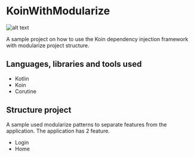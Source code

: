 # KoinWithModularize

![alt text](https://i.ibb.co/RNsNpqJ/modularize-pattern-android-001.jpg)

A sample project on how to use the Koin dependency injection framework with modularize project structure.

## Languages, libraries and tools used

* Kotlin
* Koin
* Corutine


## Structure project

A sample used modularize patterns to separate features from the application. The application has 2 feature.
* Login
* Home
